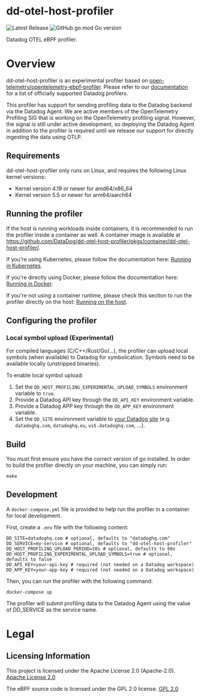 # dd-otel-host-profiler

![Latest Release](https://img.shields.io/github/v/release/DataDog/dd-otel-host-profiler?display_name=tag&label=Latest%20Release)
![GitHub go.mod Go version](https://img.shields.io/github/go-mod/go-version/datadog/dd-otel-host-profiler)

Datadog OTEL eBPF profiler.

# Overview

dd-otel-host-profiler is an experimental profiler based on [open-telemetry/opentelemetry-ebpf-profiler](https://github.com/open-telemetry/opentelemetry-ebpf-profiler). Please refer to our [documentation](https://docs.datadoghq.com/profiler/) for a list of officially supported Datadog profilers.

This profiler has support for sending profiling data to the Datadog backend via the Datadog Agent. We are active members of the OpenTelemetry Profiling SIG that is working on the OpenTelemetry profiling signal. However, the signal is still under active development, so deploying the Datadog Agent in addition to the profiler is required until we release our support for directly ingesting the data using OTLP.

## Requirements

dd-otel-host-profiler only runs on Linux, and requires the following Linux kernel versions:
* Kernel version 4.19 or newer for amd64/x86_64
* Kernel version 5.5 or newer for arm64/aarch64

## Running the profiler

If the host is running workloads inside containers, it is recommended to run the profiler inside a container as well. A container image is available at https://github.com/DataDog/dd-otel-host-profiler/pkgs/container/dd-otel-host-profiler/.

If you're using Kubernetes, please follow the documentation here: [Running in Kubernetes](doc/running-in-kubernetes.md). 

If you're directly using Docker, please follow the documentation here: [Running in Docker](doc/running-in-docker.md).

If you're not using a container runtime, please check this section to run the profiler directly on the host: [Running on the host](doc/running-on-host.md).

## Configuring the profiler

### Local symbol upload (Experimental)

For compiled languages (C/C++/Rust/Go/...), the profiler can upload local symbols (when available) to Datadog for symbolication. Symbols need to be available locally (unstripped binaries).

To enable local symbol upload:
1. Set the `DD_HOST_PROFILING_EXPERIMENTAL_UPLOAD_SYMBOLS` environment variable to `true`.
2. Provide a Datadog API key through the `DD_API_KEY` environment variable.
3. Provide a Datadog APP key through the `DD_APP_KEY` environment variable.
4. Set the `DD_SITE` environment variable to [your Datadog site](https://docs.datadoghq.com/getting_started/site/#access-the-datadog-site) (e.g. `datadoghq.com`, `datadoghq.eu`, `us5.datadoghq.com`, ...).

## Build 

You must first ensure you have the correct version of go installed.
In order to build the profiler directly on your machine, you can simply run:

```
make
```

## Development

A `docker-compose.yml` file is provided to help run the profiler in a container for local development.

First, create a `.env` file with the following content:

```
DD_SITE=datadoghq.com # optional, defaults to "datadoghq.com"
DD_SERVICE=my-service # optional, defaults to "dd-otel-host-profiler"
DD_HOST_PROFILING_UPLOAD_PERIOD=10s # optional, defaults to 60s
DD_HOST_PROFILING_EXPERIMENTAL_UPLOAD_SYMBOLS=true # optional, defaults to false
DD_API_KEY=your-api-key # required (not needed on a Datadog workspace) 
DD_APP_KEY=your-app-key # required (not needed on a Datadog workspace) 
```

Then, you can run the profiler with the following command:

```
docker-compose up
```

The profiler will submit profiling data to the Datadog Agent using the value of DD_SERVICE as the service name.

# Legal

## Licensing Information

This project is licensed under the Apache License 2.0 (Apache-2.0).
[Apache License 2.0](LICENSE)

The eBPF source code is licensed under the GPL 2.0 license.
[GPL 2.0](support/ebpf/LICENSE)
